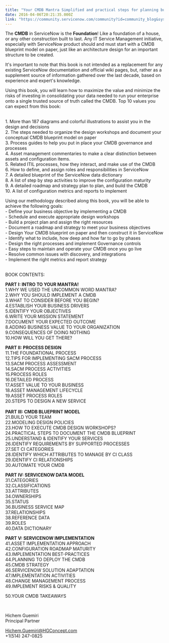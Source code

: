 ```yaml
---
title: "Your CMDB Mantra Simplified and practical steps for planning building  implementing Your CMDB in ServiceNow ServiceNow Concepts  Design Book   Kindle Edition"
date: 2016-04-06T20:21:35.000Z
link: "https://community.servicenow.com/community?id=community_blog&sys_id=602ee26ddbd0dbc01dcaf3231f9619f2"
---
```

<p>The <strong>CMDB</strong> in ServiceNow is the <strong>Foundation</strong>! Like a foundation of a house, or any other construction built to last. Any IT Service Management initiative, especially with ServiceNow product should and must start with a CMDB blueprint model on paper, just like an architecture design for an important structure to be created.</p><p></p><p>It's important to note that this book is not intended as a replacement for any existing ServiceNow documentation and official wiki pages, but, rather as a supplement source of information gathered over the last decade, based on experience and expert's knowledge.</p><p></p><p>Using this book, you will learn how to maximize the value and minimize the risks of investing in consolidating your data needed to run your enterprise onto a single trusted source of truth called the CMDB. Top 10 values you can expect from this book:</p><p><br/>1. More than 187 diagrams and colorful illustrations to assist you in the design and decisions<br/> 2. The steps needed to organize the design workshops and document your conceptual CMDB blueprint model on paper<br/> 3. Process guides to help you put in place your CMDB governance and processes<br/> 4. Asset management commentaries to make a clear distinction between assets and configuration items.<br/> 5. Related ITIL processes, how they interact, and make use of the CMDB<br/> 6. How to define, and assign roles and responsibilities in ServiceNow<br/> 7. A detailed blueprint of the ServiceNow data dictionary<br/> 8. A list of step by step activities to improve the configuration maturity<br/> 9. A detailed roadmap and strategy plan to plan, and build the CMDB<br/> 10. A list of configuration metrics and reports to implement</p><p></p><p>Using our methodology described along this book, you will be able to achieve the following goals:<br/> - Define your business objective by implementing a CMDB<br/> - Schedule and execute appropriate design workshops<br/> - Build a project plan and assign the right resources<br/> - Document a roadmap and strategy to meet your business objectives<br/> - Design Your CMDB blueprint on paper and then construct it in ServiceNow<br/> - Identify what to include, how deep and how far to go by phases<br/> - Design the right processes and implement Governance controls<br/> - Easy steps to maintain and operate your CMDB once you go live<br/> - Resolve common issues with discovery, and integrations<br/> - Implement the right metrics and report strategy</p><p></p><p><br/>BOOK CONTENTS:</p><p></p><p><strong>PART I: INTRO TO YOUR MANTRA!</strong><br/>1.WHY WE USED THE UNCOMMON WORD MANTRA?<br/>2.WHY YOU SHOULD IMPLEMENT A CMDB<br/>3.WHAT TO CONSIDER BEFORE YOU BEGIN?<br/>4.ESTABLISH YOUR BUSINESS DRIVERS<br/>5.IDENTIFY YOUR OBJECTIVES<br/>6.WRITE YOUR MISSION STATEMENT<br/>7.DOCUMENT YOUR EXPECTED OUTCOME<br/>8.ADDING BUSINESS VALUE TO YOUR ORGANIZATION<br/>9.CONSEQUENCES OF DOING NOTHING<br/>10.HOW WILL YOU GET THERE?</p><p></p><p><strong>PART II: PROCESS DESIGN</strong><br/>11.THE FOUNDATIONAL PROCESS<br/>12.TIPS FOR IMPLEMENTING SACM PROCESS<br/>13.SACM PROCESS ASSESSMENT<br/>14.SACM PROCESS ACTIVITIES<br/>15.PROCESS ROLES<br/>16.DETAILED PROCESS<br/>17.ASSET VALUE TO YOUR BUSINESS<br/>18.ASSET MANAGEMENT LIFECYCLE<br/>19.ASSET PROCESS ROLES<br/>20.STEPS TO DESIGN A NEW SERVICE<br/><strong><br/>PART III: CMDB BLUEPRINT MODEL</strong><br/>21.BUILD YOUR TEAM<br/>22.MODELING DESIGN POLICIES<br/>23.HOW TO EXECUTE CMDB DESIGN WORKSHOPS?<br/>24.PRACTICAL STEPS TO DOCUMENT THE CMDB BLUEPRINT<br/>25.UNDERSTAND &amp; IDENTIFY YOUR SERVICES<br/>26.IDENTIFY REQUIREMENTS BY SUPPORTED PROCESSES<br/>27.SET CI CATEGORIES<br/>28.IDENTIFY WHICH ATTRIBUTES TO MANAGE BY CI CLASS<br/>29.IDENTIFY CI RELATIONSHIPS<br/>30.AUTOMATE YOUR CMDB</p><p></p><p><strong>PART IV: SERVICENOW DATA MODEL</strong><br/>31.CATEGORIES<br/>32.CLASSIFICATIONS<br/>33.ATTRIBUTES<br/>34.OWNERSHIPS<br/>35.STATUS<br/>36.BUSINESS SERVICE MAP<br/>37.RELATIONSHIPS<br/>38.REFERENCE DATA<br/>39.ROLES<br/>40.DATA DICTIONARY</p><p></p><p><strong>PART V: SERVICENOW IMPLEMENTATION</strong><br/>41.ASSET IMPLEMENTATION APPROACH<br/>42.CONFIGURATION ROADMAP MATURITY<br/>43.IMPLEMENTATION BEST-PRACTICES<br/>44.PLANNING TO DEPLOY THE CMDB<br/>45.CMDB STRATEGY<br/>46.SERVICENOW SOLUTION ADAPTATION<br/>47.IMPLEMENTATION ACTIVITIES<br/>48.CHANGE MANAGEMENT PROCESS<br/>49.IMPLEMENT RISKS &amp; QUALITY</p><p>50.YOUR CMDB TAKEAWAYS</p><p>                 </p><p class="user-signature">Hichem Guemiri <br/>Principal Partner </p><p></p><p><a title="k-email-small" class="jive-link-email-small" href="mailto:Hichem.Guemiri@HGConcept.com">Hichem.Guemiri@HGConcept.com</a><span> </span><br/>+1(514) 247-0825</p>